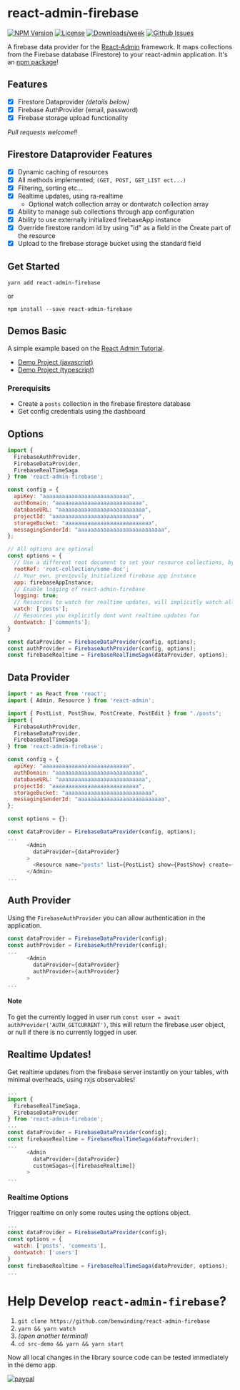 # react-admin-firebase

<!-- [START badges] -->
[![NPM Version](https://img.shields.io/npm/v/react-admin-firebase.svg)](https://www.npmjs.com/package/react-admin-firebase) 
[![License](https://img.shields.io/npm/l/react-admin-firebase.svg)](https://github.com/benwinding/react-admin-firebase/blob/master/LICENSE) 
[![Downloads/week](https://img.shields.io/npm/dm/react-admin-firebase.svg)](https://www.npmjs.com/package/react-admin-firebase) 
[![Github Issues](https://img.shields.io/github/issues/benwinding/react-admin-firebase.svg)](https://github.com/benwinding/react-admin-firebase)
<!-- [END badges] -->

A firebase data provider for the [React-Admin](https://github.com/marmelab/react-admin) framework. It maps collections from the Firebase database (Firestore) to your react-admin application. It's an [npm package](https://www.npmjs.com/package/react-admin-firebase)!

## Features
- [x] Firestore Dataprovider _(details below)_
- [x] Firebase AuthProvider (email, password)
- [x] Firebase storage upload functionality

_Pull requests welcome!!_

## Firestore Dataprovider Features
- [x] Dynamic caching of resources
- [x] All methods implemented; `(GET, POST, GET_LIST ect...)`
- [x] Filtering, sorting etc...
- [x] Realtime updates, using ra-realtime
    - Optional watch collection array or dontwatch collection array
- [x] Ability to manage sub collections through app configuration
- [x] Ability to use externally initialized firebaseApp instance
- [x] Override firestore random id by using "id" as a field in the Create part of the resource
- [x] Upload to the firebase storage bucket using the standard <FileInput /> field

## Get Started
`yarn add react-admin-firebase` 

or

`npm install --save react-admin-firebase`

## Demos Basic
A simple example based on the [React Admin Tutorial](https://marmelab.com/react-admin/Tutorial.html).

- [Demo Project (javascript)](https://github.com/benwinding/demo-react-admin-firebase)
- [Demo Project (typescript)](https://github.com/benwinding/react-admin-firebase-demo-typescript)

### Prerequisits
- Create a `posts` collection in the firebase firestore database
- Get config credentials using the dashboard

## Options

``` javascript
import {
  FirebaseAuthProvider,
  FirebaseDataProvider,
  FirebaseRealTimeSaga
} from 'react-admin-firebase';

const config = {
  apiKey: "aaaaaaaaaaaaaaaaaaaaaaaaaaa",
  authDomain: "aaaaaaaaaaaaaaaaaaaaaaaaaaa",
  databaseURL: "aaaaaaaaaaaaaaaaaaaaaaaaaaa",
  projectId: "aaaaaaaaaaaaaaaaaaaaaaaaaaa",
  storageBucket: "aaaaaaaaaaaaaaaaaaaaaaaaaaa",
  messagingSenderId: "aaaaaaaaaaaaaaaaaaaaaaaaaaa",
};

// All options are optional
const options = {
  // Use a different root document to set your resource collections, by default it uses the root collections of firestore
  rootRef: 'root-collection/some-doc';
  // Your own, previously initialized firebase app instance
  app: firebaseAppInstance;
  // Enable logging of react-admin-firebase
  logging: true;
  // Resources to watch for realtime updates, will implicitly watch all resources by default, if not set.
  watch: ['posts'];
  // Resources you explicitly dont want realtime updates for
  dontwatch: ['comments'];
}

const dataProvider = FirebaseDataProvider(config, options);
const authProvider = FirebaseAuthProvider(config, options);
const firebaseRealtime = FirebaseRealTimeSaga(dataProvider, options);
```

## Data Provider

``` javascript
import * as React from 'react';
import { Admin, Resource } from 'react-admin';

import { PostList, PostShow, PostCreate, PostEdit } from "./posts";
import {
  FirebaseAuthProvider,
  FirebaseDataProvider,
  FirebaseRealTimeSaga
} from 'react-admin-firebase';

const config = {
  apiKey: "aaaaaaaaaaaaaaaaaaaaaaaaaaa",
  authDomain: "aaaaaaaaaaaaaaaaaaaaaaaaaaa",
  databaseURL: "aaaaaaaaaaaaaaaaaaaaaaaaaaa",
  projectId: "aaaaaaaaaaaaaaaaaaaaaaaaaaa",
  storageBucket: "aaaaaaaaaaaaaaaaaaaaaaaaaaa",
  messagingSenderId: "aaaaaaaaaaaaaaaaaaaaaaaaaaa",
};

const options = {};

const dataProvider = FirebaseDataProvider(config, options);
...
      <Admin 
        dataProvider={dataProvider} 
      >
        <Resource name="posts" list={PostList} show={PostShow} create={PostCreate} edit={PostEdit}/>
      </Admin>
...
```
## Auth Provider
Using the `FirebaseAuthProvider` you can allow authentication in the application.

``` javascript
const dataProvider = FirebaseDataProvider(config);
const authProvider = FirebaseAuthProvider(config);
...
      <Admin 
        dataProvider={dataProvider}
        authProvider={authProvider}
      >
...
```
#### Note
To get the currently logged in user run `const user = await authProvider('AUTH_GETCURRENT')`, this will return the firebase user object, or null if there is no currently logged in user.

## Realtime Updates!
Get realtime updates from the firebase server instantly on your tables, with minimal overheads, using rxjs observables!

``` javascript
...
import {
  FirebaseRealTimeSaga,
  FirebaseDataProvider
} from 'react-admin-firebase';
...
const dataProvider = FirebaseDataProvider(config);
const firebaseRealtime = FirebaseRealTimeSaga(dataProvider);
...
      <Admin 
        dataProvider={dataProvider} 
        customSagas={[firebaseRealtime]}
      >
...
```

### Realtime Options
Trigger realtime on only some routes using the options object.

``` javascript
...
const dataProvider = FirebaseDataProvider(config);
const options = {
  watch: ['posts', 'comments'],
  dontwatch: ['users']
}
const firebaseRealtime = FirebaseRealTimeSaga(dataProvider, options);
...
```

# Help Develop `react-admin-firebase`?

1. `git clone https://github.com/benwinding/react-admin-firebase`
2. `yarn && yarn watch`
3. _(open another terminal)_ 
4. `cd src-demo && yarn && yarn start`

Now all local changes in the library source code can be tested immediately in the demo app.

[![paypal](https://www.paypalobjects.com/en_US/i/btn/btn_donateCC_LG.gif)](https://www.paypal.com/cgi-bin/webscr?cmd=_donations&business=ben.winding%40gmail.com&item_name=Development&currency_code=AUD&source=url)
